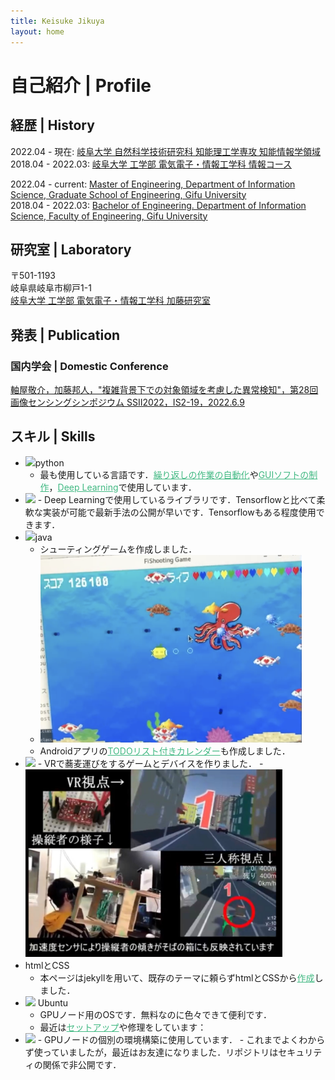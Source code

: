 ```yaml
---
title: Keisuke Jikuya
layout: home
---
```

<a id="Profile"></a>
# 自己紹介 | Profile

## 経歴 | History
2022.04 - 現在: [岐阜大学 自然科学技術研究科 知能理工学専攻 知能情報学領域](http://gnst.gifu-u.ac.jp/intellscieng/)  
2018.04 - 2022.03: [岐阜大学 工学部 電気電子・情報工学科 情報コース](http://www.eng.gifu-u.ac.jp/jyouhou/)  
   
2022.04 - current: [Master of Engineering, Department of Information Science, Graduate School of Engineering, Gifu University]((http://gnst.gifu-u.ac.jp/intellscieng/)  )  
2018.04 - 2022.03: [Bachelor of Engineering. Department of Information Science, Faculty of Engineering, Gifu University](http://www.eng.gifu-u.ac.jp/jyouhou/)   

## 研究室 | Laboratory
〒501-1193  
岐阜県岐阜市柳戸1-1  
[岐阜大学 工学部 電気電子・情報工学科 加藤研究室](http://www.cv.info.gifu-u.ac.jp/)  

## 発表 | Publication
### 国内学会 | Domestic Conference
[<u>軸屋敬介</u>，加藤邦人，"複雑背景下での対象領域を考慮した異常検知"，第28回画像センシングシンポジウム SSII2022，IS2-19，2022.6.9](https://confit.atlas.jp/guide/event/ssii2022/subject/IS2-19/tables?cryptoId=)

## スキル | Skills
- <img src="https://s3.techplay.jp/tp-images/column/1429/6375fc39bf885c1ec9d99445f8720127f1f728ac.png?w=600" height="30"/>python
  - 最も使用している言語です．<a href="https://github.com/Absolute-Value/Automate-the-boring-stuff-with-python" style="color:#42b983">繰り返しの作業の自動化</a>や<a href="https://github.com/Absolute-Value/python-GUI" style="color:#42b983">GUIソフトの制作</a>，<a href="https://github.com/Absolute-Value/Cloth-Anomaly-Detection-pytorch" style="color:#42b983">Deep Learning</a>で使用しています．
- <img src="https://upload.wikimedia.org/wikipedia/commons/thumb/c/c6/PyTorch_logo_black.svg/1280px-PyTorch_logo_black.svg.png" height="20"/>
  - Deep Learningで使用しているライブラリです．Tensorflowと比べて柔軟な実装が可能で最新手法の公開が早いです．Tensorflowもある程度使用できます．
- <img src="https://d3njjcbhbojbot.cloudfront.net/api/utilities/v1/imageproxy/https://coursera-course-photos.s3.amazonaws.com/0a/8cd7f1b14344618b75142593bc7af8/JavaCupLogo800x800.png?auto=format%2Ccompress&dpr=1" height="30"/>java
  - シューティングゲームを作成しました．
  - <img src="/assets/images/FiShooting.png" height="300"/>
  - Androidアプリの<a href="https://github.com/Absolute-Value/ToDoCalendar" style="color:#42b983">TODOリスト付きカレンダー</a>も作成しました．
- <img src="https://upload.wikimedia.org/wikipedia/commons/thumb/c/c4/Unity_2021.svg/1200px-Unity_2021.svg.png" height="25">
  - VRで蕎麦運びをするゲームとデバイスを作りました．
  - <img src="/assets/images/VR.png" height="300"/>
- htmlとCSS
  - 本ページはjekyllを用いて、既存のテーマに頼らずhtmlとCSSから<a href="https://github.com/Absolute-Value/Portfolio" style="color:#42b983">作成</a>しました．
- <img src="https://japan.xilinx.com/content/xilinx/ja/products/design-tools/embedded-software/ubuntu/_jcr_content/root/parsysFullWidth/xilinxflexibleslab/xilinxflexibleslab-parsys/xilinxcolumns_149128/childParsys-2/xilinximage.img.png/1644358907679.png" height="20"> Ubuntu
  - GPUノード用のOSです．無料なのに色々できて便利です．
  - 最近は<a href="https://github.com/Absolute-Value/gpu-setup-20.04" style="color:#42b983">セットアップ</a>や修理をしています：
- <img src="https://www.docker.com/wp-content/uploads/2022/05/Docker_Temporary_Image_Google_Blue_1080x1080_v1.png" height="40">
  - GPUノードの個別の環境構築に使用しています．
  - これまでよくわからず使っていましたが，最近はお友達になりました．リポジトリはセキュリティの関係で非公開です．